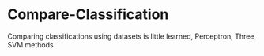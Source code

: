 # Compare-Classification
Comparing classifications using datasets is little learned, Perceptron, Three, SVM methods

